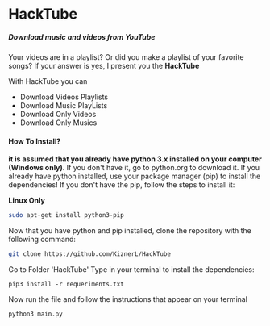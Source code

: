 # HackTube
##### Download music and videos from YouTube
Your videos are in a playlist? Or did you make a playlist of your favorite songs? If your answer is yes, I present you the **HackTube**

With HackTube you can
- Download Videos Playlists
- Download Music PlayLists
- Download Only Videos
- Download Only Musics

#### How To Install?
**it is assumed that you already have python 3.x installed on your computer (Windows only)**. If you don't have it, go to python.org to download it.
If you already have python installed, use your package manager (pip) to install the dependencies! If you don't have the pip, follow the steps to install it:

**Linux Only**
```sh
sudo apt-get install python3-pip
```

Now that you have python and pip installed, clone the repository with the following command:
```sh
git clone https://github.com/KiznerL/HackTube
```
Go to Folder 'HackTube'
Type in your terminal to install the dependencies:
```
pip3 install -r requeriments.txt
```
Now run the file and follow the instructions that appear on your terminal
```
python3 main.py
```
